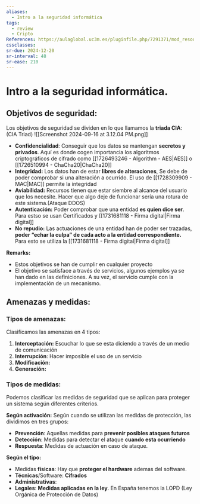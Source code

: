 ```yaml
---
aliases:
  - Intro a la seguridad informática
tags:
  - review
  - Cripto
References: https://aulaglobal.uc3m.es/pluginfile.php/7291371/mod_resource/content/1/M1_Intro_Ciber_Cifrado_2425.pdf
cssclasses:
sr-due: 2024-12-20
sr-interval: 48
sr-ease: 210
---
```

# Intro a la seguridad informática.

## Objetivos de seguridad:
Los objetivos de seguridad se dividen en lo que llamamos la **triada CIA**: (CIA Triad)
![[Screenshot 2024-09-16 at 3.12.04 PM.png]]
+ **Confidencialidad**: Conseguir que los datos se mantengan **secretos y privados**. Aquí es donde cogen importancia los algoritmos criptográficos de cifrado como [[1726493246 - Algorithm - AES|AES]] o [[1726510994 - ChaCha20|ChaCha20]]
+ **Integridad:** Los datos han de estar **libres de  alteraciones**, Se debe de poder comprobar si una alteración a ocurrido. El uso de [[1728309909 - MAC|MAC]] permite la integridad
+ **Aviabilidad:** Recursos tienen que estar siembre al alcance del usuario que los necesite. Hacer que algo deje de funcionar sería una rotura de este sistema.(Ataque DDOS)
+ **Autenticación:** Poder comprobar que una entidad **es quien dice ser**. Para estso se usan Certificados y [[1731681118 - Firma digital|Firma digital]]
+ **No repudio:** Las actuaciones de una entidad han de poder ser trazadas, **poder “echar la culpa” de cada acto a la entidad correspondiente.** Para esto se utiliza la [[1731681118 - Firma digital|Firma digital]]

**Remarks:**
 + Estos objetivos se han de cumplir en cualquier proyecto
+ El objetivo se satisface a través de servicios, algunos ejemplos ya se han dado en las definiciones. A su vez, el servicio cumple con la implementación de un mecanismo.
## Amenazas y medidas: 
### Tipos de amenazas:
Clasificamos las amenazas en 4 tipos: 
1. **Interceptación:** Escuchar lo que se esta diciendo a través de un medio de comunicación
2. **Interrupción**: Hacer imposible el uso de un servicio
3. **Modificación:** 
4. **Generación:**
### Tipos de medidas:
Podemos clasificar las medidas de seguridad que se aplican para proteger un sistema según diferentes criterios. 

**Según activación:**
Según cuando se utilizan las medidas de protección, las dividimos en tres grupos: 
+ **Prevención**: Aquellas medidas para **prevenir posibles ataques futuros**
+ **Detección**: Medidas para detectar el ataque **cuando esta ocurriendo**
+ **Respuesta**: Medidas de actuación en caso de ataque.

**Según el tipo:**
+ Medidas **físicas**: Hay que **proteger el hardware** ademas del software. 
+ **Técnicas**/Software: **Cifrados**
+ **Administrativas**: 
+ **Legales**: **Medidas aplicadas en la ley**. En España tenemos la LOPD (Ley Orgánica de Protección de Datos)
